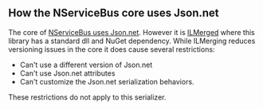 ## How the NServiceBus core uses Json.net

The core of [NServiceBus uses Json.net](json.md). However it is [ILMerged](https://github.com/Microsoft/ILMerge) where this library has a standard dll and NuGet dependency. While ILMerging reduces versioning issues in the core it does cause several restrictions:

 * Can't use a different version of Json.net
 * Can't use Json.net attributes
 * Can't customize the Json.net serialization behaviors.

These restrictions do not apply to this serializer.
